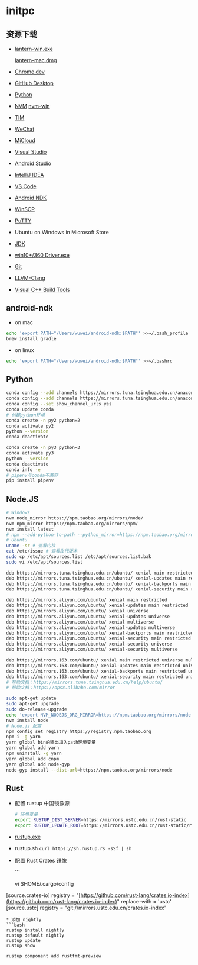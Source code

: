 # initpc

## 资源下载

* [lantern-win.exe](https://raw.githubusercontent.com/getlantern/lantern-binaries/master/lantern-installer.exe)

  [lantern-mac.dmg](https://raw.githubusercontent.com/getlantern/lantern-binaries/master/lantern-installer.dmg)

* [Chrome dev](https://www.google.com/chrome/?hl=zh-CN&extra=devchannel)
* [GitHub Desktop](https://desktop.github.com/)
* [Python](https://mirrors.tuna.tsinghua.edu.cn/anaconda/archive/)
* [NVM](https://github.com/creationix/nvm) [nvm-win](https://github.com/coreybutler/nvm-windows)
* [TIM](http://office.qq.com/download.html)
* [WeChat](https://weixin.qq.com)
* [MiCloud](https://i.mi.com/static2?filename=MicloudWebStatic/res/home/mi-lab.htm&locale=zh_CN#3)
* [Visual Studio](https://www.visualstudio.com/zh-hans/thank-you-downloading-visual-studio/?sku=Community)
* [Android Studio](https://developer.android.com/studio/index.html?hl=zh-cn)
* [IntelliJ IDEA](https://www.jetbrains.com/idea/download/)
* [VS Code](https://code.visualstudio.com/Download)
* [Android NDK](https://developer.android.com/ndk/downloads/index.html)
* [WinSCP](https://winscp.net/eng/download.php)
* [PuTTY](https://winscp.net/eng/downloads.php#putty)
* Ubuntu on Windows in Microsoft Store
* [JDK](http://www.oracle.com/technetwork/java/javase/downloads/index.html)
* [win10+/360 Driver.exe](https://dl.360safe.com/drvmgr/360DrvMgrInstaller_beta.exe)
* [Git](https://git-scm.com/downloads)
* [LLVM-Clang](http://releases.llvm.org/download.html)
* [Visual C++ Build Tools](https://www.microsoft.com/zh-CN/download/details.aspx?id=48159)
## android-ndk
* on mac
```bash
echo 'export PATH="/Users/wuwei/android-ndk:$PATH"' >>~/.bash_profile
brew install gradle
```
* on linux
```bash
echo 'export PATH="/Users/wuwei/android-ndk:$PATH"' >>~/.bashrc
```
## Python

```bash
conda config --add channels https://mirrors.tuna.tsinghua.edu.cn/anaconda/pkgs/free/
conda config --add channels https://mirrors.tuna.tsinghua.edu.cn/anaconda/pkgs/main/
conda config --set show_channel_urls yes
conda update conda
# 创建python环境
conda create -n py2 python=2
conda activate py2
python --version
conda deactivate

conda create -n py3 python=3
conda activate py3
python --version
conda deactivate
conda info -e
# pipenv与conda不兼容
pip install pipenv
```

## Node.JS

```bash
# Windows
nvm node_mirror https://npm.taobao.org/mirrors/node/
nvm npm_mirror https://npm.taobao.org/mirrors/npm/
nvm install latest
# npm --add-python-to-path --python_mirror=https://npm.taobao.org/mirrors/python/ --vs2017 install --global --production windows-build-tools
# Ubuntu
uname -sr # 查看内核
cat /etc/issue # 查看发行版本
sudo cp /etc/apt/sources.list /etc/apt/sources.list.bak
sudo vi /etc/apt/sources.list

deb https://mirrors.tuna.tsinghua.edu.cn/ubuntu/ xenial main restricted universe multiverse
deb https://mirrors.tuna.tsinghua.edu.cn/ubuntu/ xenial-updates main restricted universe multiverse
deb https://mirrors.tuna.tsinghua.edu.cn/ubuntu/ xenial-backports main restricted universe multiverse
deb https://mirrors.tuna.tsinghua.edu.cn/ubuntu/ xenial-security main restricted universe multiverse

deb https://mirrors.aliyun.com/ubuntu/ xenial main restricted
deb https://mirrors.aliyun.com/ubuntu/ xenial-updates main restricted
deb https://mirrors.aliyun.com/ubuntu/ xenial universe
deb https://mirrors.aliyun.com/ubuntu/ xenial-updates universe
deb https://mirrors.aliyun.com/ubuntu/ xenial multiverse
deb https://mirrors.aliyun.com/ubuntu/ xenial-updates multiverse
deb https://mirrors.aliyun.com/ubuntu/ xenial-backports main restricted universe multiverse
deb https://mirrors.aliyun.com/ubuntu/ xenial-security main restricted
deb https://mirrors.aliyun.com/ubuntu/ xenial-security universe
deb https://mirrors.aliyun.com/ubuntu/ xenial-security multiverse

deb https://mirrors.163.com/ubuntu/ xenial main restricted universe multiverse
deb https://mirrors.163.com/ubuntu/ xenial-updates main restricted universe multiverse
deb https://mirrors.163.com/ubuntu/ xenial-backports main restricted universe multiverse
deb https://mirrors.163.com/ubuntu/ xenial-security main restricted universe multiverse
# 帮助文档：https://mirrors.tuna.tsinghua.edu.cn/help/ubuntu/
# 帮助文档：https://opsx.alibaba.com/mirror

sudo apt-get update
sudo apt-get upgrade
sudo do-release-upgrade
echo 'export NVM_NODEJS_ORG_MIRROR=https://npm.taobao.org/mirrors/node' >> ~/.bashrc
nvm install node
# Node.js 配置
npm config set registry https://registry.npm.taobao.org
npm i -g yarn
yarn global bin的输出加入path环境变量
yarn global add yarn
npm uninstall -g yarn
yarn global add cnpm
yarn global add node-gyp
node-gyp install --dist-url=https://npm.taobao.org/mirrors/node
```

## Rust

* 配置 rustup 中国镜像源

  ```bash
  # 环境变量
  export RUSTUP_DIST_SERVER=https://mirrors.ustc.edu.cn/rust-static
  export RUSTUP_UPDATE_ROOT=https://mirrors.ustc.edu.cn/rust-static/rustup
  ```

* [rustup.exe](https://win.rustup.rs/)
* rustup.sh `curl https://sh.rustup.rs -sSf | sh`
* 配置 Rust Crates 镜像

  \`\`\`

  vi $HOME/.cargo/config

\[source.crates-io\] registry = "[https://github.com/rust-lang/crates.io-index](https://github.com/rust-lang/crates.io-index)" replace-with = 'ustc' \[source.ustc\] registry = "git://mirrors.ustc.edu.cn/crates.io-index"

```text
* 添加 nightly
```bash
rustup install nightly
rustup default nightly
rustup update
rustup show
```

```bash
rustup component add rustfmt-preview
```

